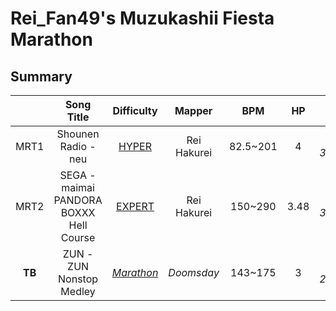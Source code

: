 # Rei_Fan49's Muzukashii Fiesta Marathon

## Summary

|   | Song Title | Difficulty | Mapper | BPM | HP | OD | SD | Count | Length |
|:-:|:-:|:-:|:-:|:-:|:-:|:-:|:-:|:-:|:-:|
| MRT1 | Shounen Radio - neu | [HYPER](https://osu.ppy.sh/beatmapsets/1466479#taiko/3011654) | Rei Hakurei | 82.5~201 | 4 | 6<br>*32ms* | 6<br>*x5.5* | 2,683 | 717 |
| MRT2 | SEGA - maimai PANDORA BOXXX Hell Course | [EXPERT](https://osu.ppy.sh/beatmapsets/1508115#taiko/3088624) | Rei Hakurei | 150~290 | 3.48 | 5<br>*35ms* | 5<br>*x5.0* | 4,092 | 930 |
| **TB** | ZUN - ZUN Nonstop Medley | [*Marathon*](https://osu.ppy.sh/beatmapsets/9488#taiko/37860) | *Doomsday* | 143~175 | 3 | 7<br>*29ms* | 7<br>*x6.0* | 3,854 | 1,474 |
